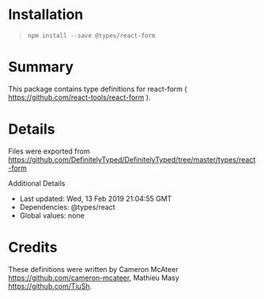 # Installation
> `npm install --save @types/react-form`

# Summary
This package contains type definitions for react-form ( https://github.com/react-tools/react-form ).

# Details
Files were exported from https://github.com/DefinitelyTyped/DefinitelyTyped/tree/master/types/react-form

Additional Details
 * Last updated: Wed, 13 Feb 2019 21:04:55 GMT
 * Dependencies: @types/react
 * Global values: none

# Credits
These definitions were written by Cameron McAteer <https://github.com/cameron-mcateer>, Mathieu Masy <https://github.com/TiuSh>.

